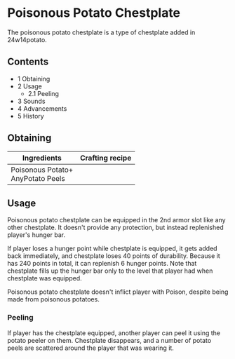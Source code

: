 # Poisonous Potato Chestplate
The poisonous potato chestplate is a type of chestplate added in 24w14potato.

## Contents
- 1 Obtaining
- 2 Usage
	- 2.1 Peeling
- 3 Sounds
- 4 Advancements
- 5 History

## Obtaining
| Ingredients                           | Crafting recipe |
|---------------------------------------|-----------------|
| Poisonous Potato+<br/>AnyPotato Peels |                 |

## Usage
Poisonous potato chestplate can be equipped in the 2nd armor slot like any other chestplate. It doesn't provide any protection, but instead replenished player's hunger bar.

If player loses a hunger point while chestplate is equipped, it gets added back immediately, and chestplate loses 40 points of durability. Because it has 240 points in total, it can replenish 6 hunger points. Note that chestplate fills up the hunger bar only to the level that player had when chestplate was equipped.

Poisonous potato chestplate doesn't inflict player with Poison, despite being made from poisonous potatoes.

### Peeling
If player has the chestplate equipped, another player can peel it using the potato peeler on them. Chestplate disappears, and a number of potato peels are scattered around the player that was wearing it.


